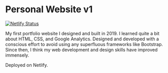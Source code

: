 # Personal Website v1

[![Netlify Status](https://api.netlify.com/api/v1/badges/c606e4e5-c841-4621-9978-013de4e90e07/deploy-status)](https://app.netlify.com/sites/dk-personal-website-v1/deploys)

My first portfolio website I designed and built in 2019. I learned quite a bit about HTML, CSS, and Google Analytics. Designed and developed with a conscious effort to avoid using any superfluous frameworks like Bootstrap. Since then, I think my web development and design skills have improved immensely. 

Deployed on Netlify.
